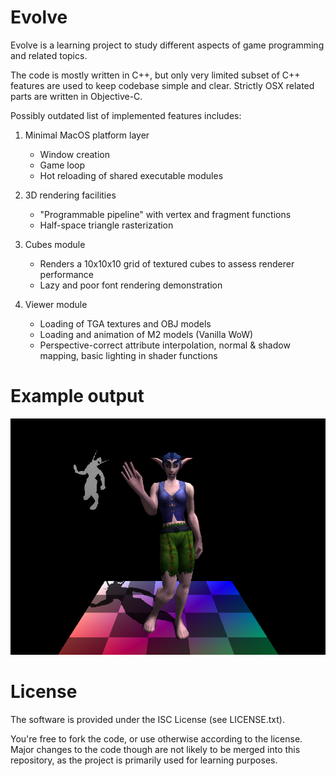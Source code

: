 # Evolve

Evolve is a learning project to study different aspects of game programming and related topics.

The code is mostly written in C++, but only very limited subset of C++ features are used to keep
codebase simple and clear. Strictly OSX related parts are written in Objective-C.

Possibly outdated list of implemented features includes:

1. Minimal MacOS platform layer
   * Window creation
   * Game loop
   * Hot reloading of shared executable modules

2. 3D rendering facilities
   * "Programmable pipeline" with vertex and fragment functions
   * Half-space triangle rasterization

2. Cubes module
   * Renders a 10x10x10 grid of textured cubes to assess renderer performance
   * Lazy and poor font rendering demonstration

3. Viewer module
   * Loading of TGA textures and OBJ models
   * Loading and animation of M2 models (Vanilla WoW)
   * Perspective-correct attribute interpolation, normal & shadow mapping, basic lighting in shader functions

# Example output

![Screenshot](screenshot.png?raw=true)

# License

The software is provided under the ISC License (see LICENSE.txt).

You're free to fork the code, or use otherwise according to the license.
Major changes to the code though are not likely to be merged into this repository,
as the project is primarily used for learning purposes.
